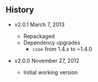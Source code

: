 ## History

- v2.0.1 March 7, 2013
	- Repackaged
	- Dependency upgrades
		-  `cson` from 1.4.x to ~1.4.0

- v2.0.0 November 27, 2012
	- Initial working version